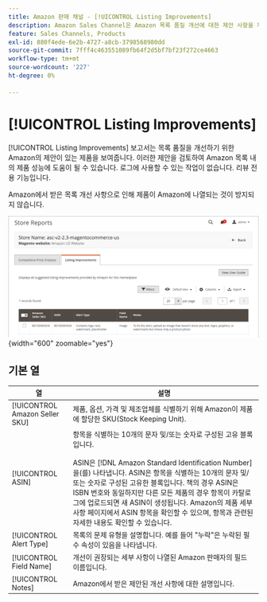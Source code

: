 ```yaml
---
title: Amazon 판매 채널 - [!UICONTROL Listing Improvements]
description: Amazon Sales Channel은 Amazon 목록 품질 개선에 대한 제안 사항을 제공하는 목록 개선 보고서를 제공합니다.
feature: Sales Channels, Products
exl-id: 880f4ede-6e2b-4727-a8cb-3798568980dd
source-git-commit: 7fff4c463551089fb64f2d5bf7bf23f272ce4663
workflow-type: tm+mt
source-wordcount: '227'
ht-degree: 0%

---
```


# [!UICONTROL Listing Improvements]

[!UICONTROL Listing Improvements] 보고서는 목록 품질을 개선하기 위한 Amazon의 제안이 있는 제품을 보여줍니다. 이러한 제안을 검토하여 Amazon 목록 내의 제품 성능에 도움이 될 수 있습니다. 로그에 사용할 수 있는 작업이 없습니다. 리뷰 전용 기능입니다.

Amazon에서 받은 목록 개선 사항으로 인해 제품이 Amazon에 나열되는 것이 방지되지 않습니다.

![개선 사항 나열](assets/amazon-listing-improvements.png){width="600" zoomable="yes"}

## 기본 열

| 열 | 설명 |
|--------------------------------|------------------------------------------------------------------------------------------------------------------------------------------------------------------------------------------------------------------------------------------------------------------------------------------------------------------------------------------------------------------------------------------------------------------------------------------------------------------------------------------|
| [!UICONTROL Amazon Seller SKU] | 제품, 옵션, 가격 및 제조업체를 식별하기 위해 Amazon이 제품에 할당한 SKU(Stock Keeping Unit). |
| [!UICONTROL ASIN] | 항목을 식별하는 10개의 문자 및/또는 숫자로 구성된 고유 블록입니다.<br><br>ASIN은 [!DNL Amazon Standard Identification Number]을(를) 나타냅니다. ASIN은 항목을 식별하는 10개의 문자 및/또는 숫자로 구성된 고유한 블록입니다. 책의 경우 ASIN은 ISBN 번호와 동일하지만 다른 모든 제품의 경우 항목이 카탈로그에 업로드되면 새 ASIN이 생성됩니다. Amazon의 제품 세부 사항 페이지에서 ASIN 항목을 확인할 수 있으며, 항목과 관련된 자세한 내용도 확인할 수 있습니다. |
| [!UICONTROL Alert Type] | 목록의 문제 유형을 설명합니다. 예를 들어 &quot;누락&quot;은 누락된 필수 속성이 있음을 나타냅니다. |
| [!UICONTROL Field Name] | 개선이 권장되는 세부 사항이 나열된 Amazon 판매자의 필드 이름입니다. |
| [!UICONTROL Notes] | Amazon에서 받은 제안된 개선 사항에 대한 설명입니다. |
